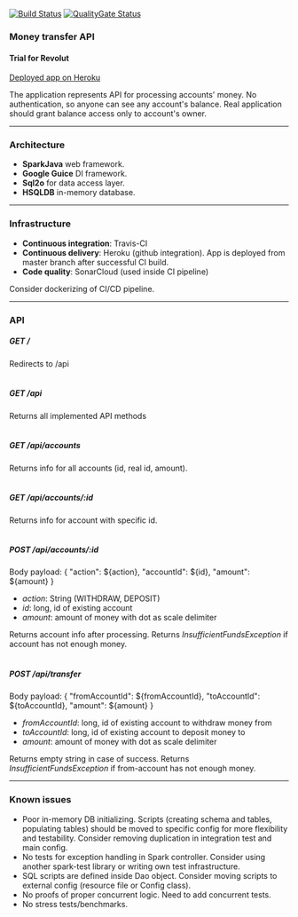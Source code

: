 [![Build Status](https://travis-ci.com/feardude/money-transfer-api.svg?branch=master)](https://travis-ci.com/feardude/money-transfer-api)
[![QualityGate Status](https://sonarcloud.io/api/project_badges/measure?project=feardude_money-transfer-api&metric=alert_status)](https://sonarcloud.io/dashboard?id=feardude_money-transfer-api)

### Money transfer API 
#### Trial for Revolut
[Deployed app on Heroku](https://revolut-trial-money-transfer.herokuapp.com/)


The application represents API for processing accounts' money. 
No authentication, so anyone can see any account's balance. 
Real application should grant balance access only to account's owner.

---
### Architecture
- **SparkJava** web framework.
- **Google Guice** DI framework.
- **Sql2o** for data access layer.
- **HSQLDB** in-memory database.

---
### Infrastructure
- **Continuous integration**: Travis-CI
- **Continuous delivery**: Heroku (github integration). App is deployed from master branch after successful CI build.
- **Code quality**: SonarCloud (used inside CI pipeline)

Consider dockerizing of CI/CD pipeline.

---
### API
##### GET /
Redirects to /api
<br><br>

##### GET /api
Returns all implemented API methods
<br><br>

##### GET /api/accounts
Returns info for all accounts (id, real id, amount).
<br><br>

##### GET /api/accounts/:id
Returns info for account with specific id.
<br><br>

##### POST /api/accounts/:id
Body payload:
{
    "action": ${action},
    "accountId": ${id},
    "amount": ${amount}
}
- _action_: String (WITHDRAW, DEPOSIT)
- _id_: long, id of existing account
- _amount_: amount of money with dot as scale delimiter

Returns account info after processing. Returns _InsufficientFundsException_ if account has not enough money.
<br><br>

##### POST /api/transfer
Body payload:
{
    "fromAccountId": ${fromAccountId},
    "toAccountId": ${toAccountId},
    "amount": ${amount}
}<br>
- _fromAccountId_: long, id of existing account to withdraw money from
- _toAccountId_: long, id of existing account to deposit money to
- _amount_: amount of money with dot as scale delimiter

Returns empty string in case of success. Returns _InsufficientFundsException_ if from-account has not enough money.

---
### Known issues
- Poor in-memory DB initializing. Scripts (creating schema and tables, populating tables) should be moved to specific config for more flexibility and testability. Consider removing duplication in integration test and main config.
- No tests for exception handling in Spark controller. Consider using another spark-test library or writing own test infrastructure.
- SQL scripts are defined inside Dao object. Consider moving scripts to external config (resource file or Config class).
- No proofs of proper concurrent logic. Need to add concurrent tests.
- No stress tests/benchmarks.
